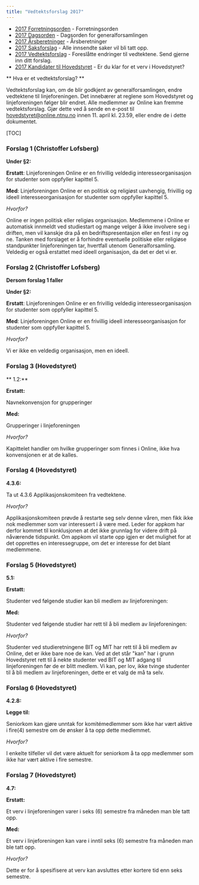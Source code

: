 ```yaml
---
title: "Vedtektsforslag 2017"
---
```


* [2017 Forretningsorden](/wiki/online/generalforsamlingen/2017/forretningsorden) - Forretningsorden
* [2017 Dagsorden](/wiki/online/generalforsamlingen/2017/dagsorden) - Dagsorden for generalforsamlingen
* [2017 Årsberetninger](/wiki/online/generalforsamlingen/2017/aarsberetninger) - Årsberetninger
* [2017 Saksforslag](/wiki/online/generalforsamlingen/2017/saksforslag) - Alle innsendte saker vil bli tatt opp.
* [2017 Vedtektsforslag](/wiki/online/generalforsamlingen/2017/vedtekstforslag) - Foreslåtte endringer til vedtektene. Send gjerne inn ditt forslag.
* [2017 Kandidater til Hovedstyret](/wiki/online/generalforsamlingen/2017/valg) - Er du klar for et verv i Hovedstyret?

** Hva er et vedtektsforslag? **

Vedtektsforslag kan, om de blir godkjent av generalforsamlingen, endre vedtektene til linjeforeningen. Det innebærer at reglene som Hovedstyret og linjeforeningen følger blir endret. Alle medlemmer av Online kan fremme vedtektsforslag. Gjør dette ved å sende en e-post til hovedstyret@online.ntnu.no innen 11. april kl. 23.59, eller endre de i dette dokumentet. 

[TOC]


### Forslag 1 (Christoffer Lofsberg)

**Under §2:**

**Erstatt**:
Linjeforeningen Online er en frivillig veldedig interesseorganisasjon for studenter som oppfyller kapittel 5. 

**Med**:
Linjeforeningen Online er en politisk og religiøst uavhengig, frivillig og ideell interesseorganisasjon for studenter som oppfyller kapittel 5.

_Hvorfor?_

Online er ingen politisk eller religiøs organisasjon. Medlemmene i Online er automatisk innmeldt ved studiestart og mange velger å ikke involvere seg i driften, men vil kanskje dra på en bedriftspresentasjon eller en fest i ny og ne. Tanken med forslaget er å forhindre eventuelle politiske eller religiøse standpunkter linjeforeningen tar, hvertfall utenom Generalforsamling. Veldedig er også erstattet med ideell organisasjon, da det er det vi er.

### Forslag 2 (Christoffer Lofsberg)

**Dersom forslag 1 faller**   

**Under §2:**

**Erstatt**:
Linjeforeningen Online er en frivillig veldedig interesseorganisasjon for studenter som oppfyller kapittel 5. 

**Med**:
Linjeforeningen Online er en frivillig ideell interesseorganisasjon for studenter som oppfyller kapittel 5. 

_Hvorfor?_

Vi er ikke en veldedig organisasjon, men en ideell.

### Forslag 3 (Hovedstyret)

** 1.2:**

**Erstatt:**

Navnekonvensjon for grupperinger

**Med:**

Grupperinger i linjeforeningen

_Hvorfor?_

Kapittelet handler om hvilke grupperinger som finnes i Online, ikke hva konvensjonen er at de kalles.

### Forslag 4 (Hovedstyret)

**4.3.6:**

Ta ut 4.3.6 Applikasjonskomiteen fra vedtektene.

_Hvorfor?_

Applikasjonskomiteen prøvde å restarte seg selv denne våren, men fikk ikke nok medlemmer som var interessert i å være med. Leder for appkom har derfor kommet til konklusjonen at det ikke grunnlag for videre drift på nåværende tidspunkt. Om appkom vil starte opp igjen er det mulighet for at det opprettes en interessegruppe, om det er interesse for det blant medlemmene.

### Forslag 5 (Hovedstyret)

**5.1:**

**Erstatt:**

Studenter ved følgende studier kan bli medlem av linjeforeningen:

**Med:**

Studenter ved følgende studier har rett til å bli medlem av linjeforeningen:

_Hvorfor?_

Studenter ved studieretningene BIT og MIT har rett til å bli medlem av Online, det er ikke bare noe de kan. Ved at det står "kan" har i grunn Hovedstyret rett til å nekte studenter ved BIT og MIT adgang til linjeforeningen før de er blitt medlem. Vi kan, per lov, ikke tvinge studenter til å bli medlem av linjeforeningen, dette er et valg de må ta selv.

### Forslag 6 (Hovedstyret)

**4.2.8:**

**Legge til:**

Seniorkom kan gjøre unntak for komitémedlemmer som ikke har vært aktive i fire(4) semestre om de ønsker å ta opp dette medlemmet.

_Hvorfor?_

I enkelte tilfeller vil det være aktuelt for seniorkom å ta opp medlemmer som ikke har vært aktive i fire semestre.

### Forslag 7 (Hovedstyret)

**4.7:**

**Erstatt:**

Et verv i linjeforeningen varer i seks (6) semestre fra måneden man ble tatt opp.

**Med:**

Et verv i linjeforeningen kan vare i inntil seks (6) semestre fra måneden man ble tatt opp.

_Hvorfor?_

Dette er for å spesifisere at verv kan avsluttes etter kortere tid enn seks semestre.
